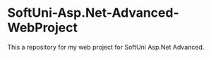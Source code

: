 # SoftUni-Asp.Net-Advanced-WebProject
This a repository for my web project for SoftUni Asp.Net Advanced. 
